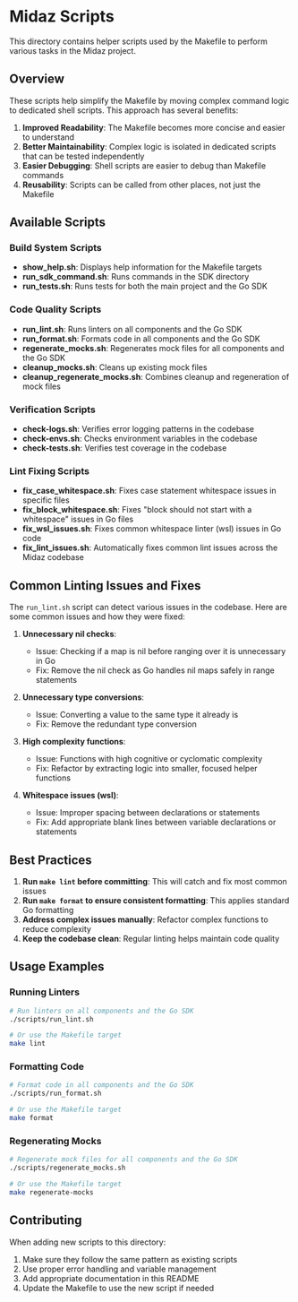 # Midaz Scripts

This directory contains helper scripts used by the Makefile to perform various tasks in the Midaz project.

## Overview

These scripts help simplify the Makefile by moving complex command logic to dedicated shell scripts. This approach has several benefits:

1. **Improved Readability**: The Makefile becomes more concise and easier to understand
2. **Better Maintainability**: Complex logic is isolated in dedicated scripts that can be tested independently
3. **Easier Debugging**: Shell scripts are easier to debug than Makefile commands
4. **Reusability**: Scripts can be called from other places, not just the Makefile

## Available Scripts

### Build System Scripts

- **show_help.sh**: Displays help information for the Makefile targets
- **run_sdk_command.sh**: Runs commands in the SDK directory
- **run_tests.sh**: Runs tests for both the main project and the Go SDK

### Code Quality Scripts

- **run_lint.sh**: Runs linters on all components and the Go SDK
- **run_format.sh**: Formats code in all components and the Go SDK
- **regenerate_mocks.sh**: Regenerates mock files for all components and the Go SDK
- **cleanup_mocks.sh**: Cleans up existing mock files
- **cleanup_regenerate_mocks.sh**: Combines cleanup and regeneration of mock files

### Verification Scripts

- **check-logs.sh**: Verifies error logging patterns in the codebase
- **check-envs.sh**: Checks environment variables in the codebase
- **check-tests.sh**: Verifies test coverage in the codebase

### Lint Fixing Scripts

- **fix_case_whitespace.sh**: Fixes case statement whitespace issues in specific files
- **fix_block_whitespace.sh**: Fixes "block should not start with a whitespace" issues in Go files
- **fix_wsl_issues.sh**: Fixes common whitespace linter (wsl) issues in Go code
- **fix_lint_issues.sh**: Automatically fixes common lint issues across the Midaz codebase

## Common Linting Issues and Fixes

The `run_lint.sh` script can detect various issues in the codebase. Here are some common issues and how they were fixed:

1. **Unnecessary nil checks**:
   - Issue: Checking if a map is nil before ranging over it is unnecessary in Go
   - Fix: Remove the nil check as Go handles nil maps safely in range statements

2. **Unnecessary type conversions**:
   - Issue: Converting a value to the same type it already is
   - Fix: Remove the redundant type conversion

3. **High complexity functions**:
   - Issue: Functions with high cognitive or cyclomatic complexity
   - Fix: Refactor by extracting logic into smaller, focused helper functions

4. **Whitespace issues (wsl)**:
   - Issue: Improper spacing between declarations or statements
   - Fix: Add appropriate blank lines between variable declarations or statements

## Best Practices

1. **Run `make lint` before committing**: This will catch and fix most common issues
2. **Run `make format` to ensure consistent formatting**: This applies standard Go formatting
3. **Address complex issues manually**: Refactor complex functions to reduce complexity
4. **Keep the codebase clean**: Regular linting helps maintain code quality

## Usage Examples

### Running Linters

```bash
# Run linters on all components and the Go SDK
./scripts/run_lint.sh

# Or use the Makefile target
make lint
```

### Formatting Code

```bash
# Format code in all components and the Go SDK
./scripts/run_format.sh

# Or use the Makefile target
make format
```

### Regenerating Mocks

```bash
# Regenerate mock files for all components and the Go SDK
./scripts/regenerate_mocks.sh

# Or use the Makefile target
make regenerate-mocks
```

## Contributing

When adding new scripts to this directory:

1. Make sure they follow the same pattern as existing scripts
2. Use proper error handling and variable management
3. Add appropriate documentation in this README
4. Update the Makefile to use the new script if needed
